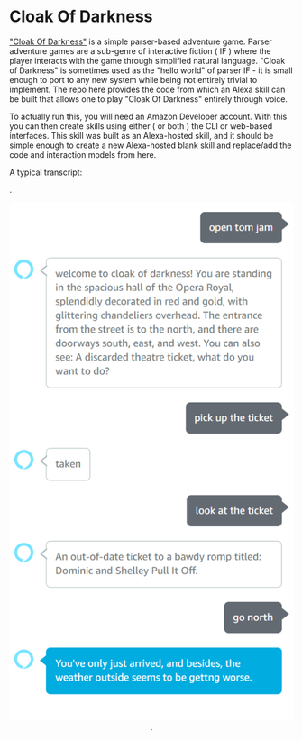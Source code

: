 # Cloak Of Darkness

["Cloak Of Darkness"](https://docs.textadventures.co.uk/quest/cloak_of_darkness.html) is a simple parser-based adventure game. Parser adventure games are a sub-genre of interactive fiction ( IF ) where the player interacts with the game through simplified natural language. "Cloak of Darkness" is sometimes used as the "hello world" of parser IF - it is small enough to port to any new system while being not entirely trivial to implement. The repo here provides the code from which an Alexa skill can be built that allows one to play "Cloak Of Darkness" entirely through voice. 

To actually run this, you will need an Amazon Developer account. With this you can then create skills using either ( or both ) the CLI or web-based interfaces. This skill was built as an Alexa-hosted skill, and it should be simple enough to create a new Alexa-hosted blank skill and replace/add the code and interaction models from here.

A typical transcript:

.<p align="center">
![Image]( https://github.com/tomgrove/CloakOfDarkness/blob/main/alexa-transcript.png)
.</p>

